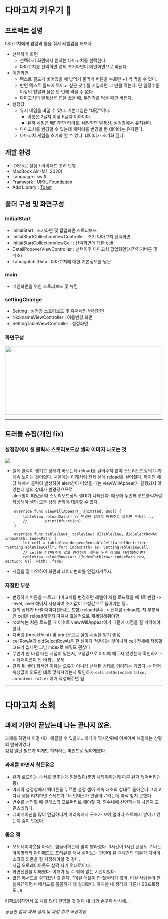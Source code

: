 # 다마고치 키우기 👾

## 프로젝트 설명
다마고치에게 밥알과 물을 줘서 레벨업을 해보자

- 선택하기 화면
  - 선택하기 화면에서 원하는 다마고치를 선택한다.
  - 다마고치를 선택하면 앱의 초기화면이 메인화면으로 바뀐다.
- 메인화면
  - 텍스트 필드가 비어있을 때 밥먹기 물먹기 버튼을 누르면 +1 씩 먹을 수 있다.
  - 반면 텍스트 필드에 먹이고 싶은 갯수를 기입하면 그 만큼 먹는다. 단 일정수준 이상의 밥알과 물은 한 번에 먹을 수 없다.
  - 다마고치의 말풍선은 앱을 켰을 때, 무언가를 먹을 때만 바뀐다.
- 설정창
  - 유저 네임을 바꿀 수 있다. 기본네임은 "대장"이다. 
      - 이름은 2글자 이상 6글자 이하이다.
      - 유저 네임은 메인화면 타이틀, 네임화면 말풍선, 설정창에서 유지된다.
  - 다마고치를 변경할 수 있는데 캐릭터를 변경할 뿐 데이터는 유지된다.
  - 다마고치 게임을 초기화 할 수 있다. 데이터가 초기화 된다. 

## 개발 환경
- iOS15로 설정 / 아이패드 고려 안함
- MacBook Air (M1, 2020)
- Language : swift
- Framwork : UIKit, Foundation
- Add Library : [Toast](https://github.com/scalessec/Toast-Swift)

## 폴더 구성 및 화면구성
### InitialStart
- InitialStart : 초기화면 및 팝업화면 스토리보드
- InitialStartCollectionViewController : 초기 다마고치 선택화면
-  InitialStartCollectionViewCell : 선택화면에 대한 cell
- DetailPopoverViewController : 선택이후 다마고치 팝업화면(시작하기버튼 및 취소)
- TamagotchiIData : 다마고치에 대한 기본정보를 담은 
### main
- 메인화면을 위한 스토리보드 및 뷰컨
### settingChange
- Setting : 설정창 스토리보드 및 유저네임 변경화면
- NicknameViewController : 이름변경 화면
- SettingTableViewController : 설정화면 
### 화면구성
<img src="https://drive.google.com/uc?export=view&id=1jjZIpDnbj9-szkf4PdhBJkX3SOKuiwgP" width="500" height="220">

---

## 트러블 슈핑(개인 fix)

### 설정창에서 셀 클릭시 스토리보드상 셀의 이미지 나오는 것
<img style="max-width: 100%; height: auto;" src="https://drive.google.com/uc?export=view&id=1_yx8jAGHmc5qr_LlC9ymyP2XYRqVcJzC" >

- 셀에 클릭이 생기고 상태가 바뀌는데 reload를 걸어주지 않아 스토리보드상의 UI가 계속 보이는 것이었다.
처음에는 아래처럼 전체 셀에 reload를 걸어줬다. 하지만 해당 뷰에서 클릭이 발생하여 alert창이 떠있을 때는 viewWillAppear가 실행되지 않았는데 셀의 상태가 변경됐으므로  
alert창이 떠있을 때 스토리보드상의 셀UI가 나타난다. 때문에 두번째 코드블럭처럼 작성해야 셀의 모든 상태 변화에 대응할 수 있다. 
```
    override func viewWillAppear(_ animated: Bool) {
        tableView.reloadData() // 변경한 값으로 바꿔주고 싶으면 무족건....
        //        print(#function)
    }
```

```
    override func tableView(_ tableView: UITableView, didSelectRowAt indexPath: IndexPath) {
        let cell = tableView.dequeueReusableCell(withIdentifier: "SettingTableViewCell", for: indexPath) as! SettingTableViewCell
        // cell을 선언해주지 않고 변경하기 버튼을 누른 상태를 저장해주려면?
        tableView.reloadRows(at: [IndexPath(row: indexPath.row, section: 0)], with: .fade)
```
- 시점을 잘 파악하여 화면과 데이터변화를 연결시켜주자.

### 자잘한 부분
- 변경하기 버튼을 누르고 다마고치를 변경하면 레벨이 처음 로드됐을 때 1로 변함 -> level, lavel 섞어서 사용하여 초기값이 고정값으로 들어가는 등..
- 셀의 상태가 바뀔 때마다(클릭도 포함) reload필수 -> 전체를 reload할 지 부분적인 cell을 reload해줄지 따져서 효율적으로 재세팅해줘야함
- root뷰는 처음 로드될 때 이후로 viewWillAppear이기 때문에 시점을 잘 파악해야한다.
- 디버깅 (breakPoint) 및 print문으로 실행 시점을 알기 좋음
- cellRowAt과 didSelectRowAt은 한 셀마다 적용되는 것이니까 cell 전체에 적용할 코드가 없다면 그냥 index로 해줘도 괜찮다
- 무언가 안 바뀔 때는 시점이 맞는지, 고정값으로 어디에 해두지 않았는지 확인하기 -> 유저이름이 안 바뀌는 문제
- 클릭 뒤 셀이 회색인 이유는 오류가 아니라 선택된 상태를 의미하는 거였다 -> 먼저 속성값이 의도한 대로 맞춰져있는지 확인하자
    `cell.setSelected(false, animated: false)` 이거 작성해주면 됨
---
# 다마고치 소회
## 과제 기한이 끝났는데 나는 끝나지 않은. 
과제를 하면서 이걸 내가 해결할 수 있을까...하다가 몇시간뒤에 어찌어찌 해결하는 상황의 반복이었다.  
점점 일단 빌드가 되게만 하자라는 마인드로 임하게됐다.  
### 과제를 하면서 힘든점은
- 뷰가 로드되는 순서를 맞추는게 힘들었다(분명 나와야하는데 다른 뷰가 덮어버리는 등)
- 마지막 설정창에서 백버튼을 누르면 설정 셀이 계속 태초의 상태로 돌아온다 그리고 다시
셀을 터치하면 스레드가 "너 인덱스가 안맞아~"라는데 아직 찾지 못했다.
- 변수를 선언할 때 클래스의 프로퍼티로 해야할 지, 함수내에 선언하는게 나은지 고민스러웠다.
- 네비게이션을 많이 연결하니까 머리속에서 구조가 꼬여 얼마나 스택에서 쌓이고 있는지 감이 안왔다.

### 좋은 점
- 오토레이아웃을 아직도 힘들어하는데 많이 빨라졌다. 3시간이 1시간 된정도..?
나는 아이팟터와 아이패드도 프리뷰를 해서 살펴보는 편인데 뷰 객체간의 의존과 디바이스와의 의존을 잘 지정해야할 것 같다.  
지금 오토레이아웃도 살짝 자기 멋대로이다.
- 화면전환을 이해했다. 이해가 될 수 밖에 없는 시간이었다.
- 많은 메서드를 살펴봤던 것 같다. "이걸 애플이 안 줬을리가 없어, 이걸 사람들이 안 쓸까?"하면서 메서드를 꼼꼼하게
꽤 살펴봤다. 하지만 내 생각과 다른게 90프로정도..ㅎ 

리팩토링하면서 또 나를 많이 원망할 것 같다 내 뇌와 손구락 반성해...  

_궁금한 점과 과제 설계 및 과정 추가 작성예정_



